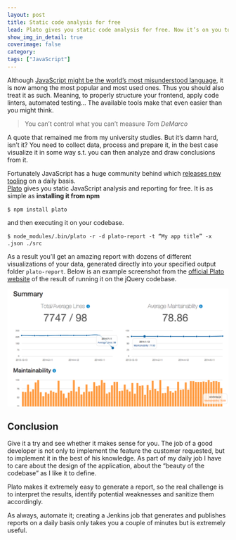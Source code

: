 ```yaml
---
layout: post
title: Static code analysis for free
lead: Plato gives you static code analysis for free. Now it’s on you to use the data to your advantage
show_img_in_detail: true
coverimage: false
category:
tags: ["JavaScript"]
---
```


Although [JavaScript might be the world’s most misunderstood language](http://www.crockford.com/javascript/javascript.html), it is now among the most popular and most used ones. Thus you should also treat it as such. Meaning, to properly structure your frontend, apply code linters, automated testing… The available tools make that even easier than you might think.

> You can’t control what you can’t measure <cite>Tom DeMarco</cite>

A quote that remained me from my university studies. But it’s damn hard, isn’t it? You need to collect data, process and prepare it, in the best case visualize it in some way s.t. you can then analyze and draw conclusions from it.

Fortunately JavaScript has a huge community behind which [releases new tooling](/blog/2014/08/node-grunt-yeoman-bower/) on a daily basis.  
[Plato](https://github.com/es-analysis/plato) gives you static JavaScript analysis and reporting for free. It is as simple as **installing it from npm**

```
$ npm install plato
```

and then executing it on your codebase.

```
$ node_modules/.bin/plato -r -d plato-report -t “My app title” -x .json ./src
```

As a result you’ll get an amazing report with dozens of different visualizations of your data, generated directly into your specified output folder `plato-report`. Below is an example screenshot from the [official Plato website](https://github.com/es-analysis/plato) of the result of running it on the jQuery codebase.

![](/blog/assets/imgs/plato-jquery.png)

## Conclusion

Give it a try and see whether it makes sense for you. The job of a good developer is not only to implement the feature the customer requested, but to implement it in the best of his knowledge. As part of my daily job I have to care about the design of the application, about the “beauty of the codebase” as I like it to define.

Plato makes it extremely easy to generate a report, so the real challenge is to interpret the results, identify potential weaknesses and sanitize them accordingly. 

As always, automate it; creating a Jenkins job that generates and publishes reports on a daily basis only takes you a couple of minutes but is extremely useful.
